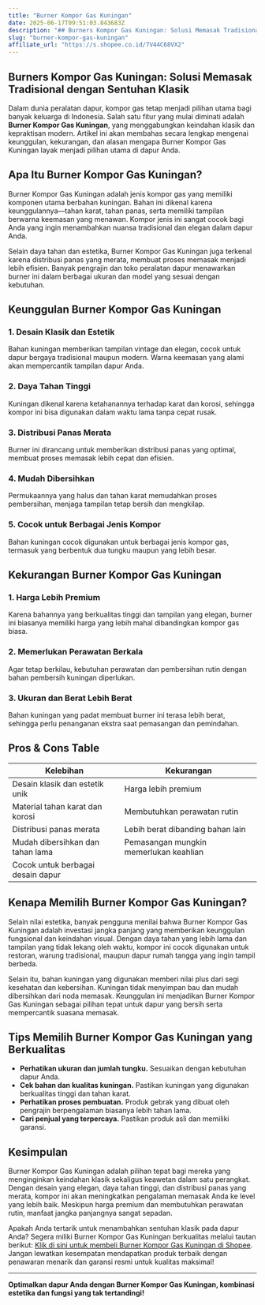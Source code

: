 ```yaml
---
title: "Burner Kompor Gas Kuningan"
date: 2025-06-17T09:51:03.843683Z
description: "## Burners Kompor Gas Kuningan: Solusi Memasak Tradisional dengan Sentuhan Klasik..."
slug: "burner-kompor-gas-kuningan"
affiliate_url: "https://s.shopee.co.id/7V44C68VX2"
---
```

## Burners Kompor Gas Kuningan: Solusi Memasak Tradisional dengan Sentuhan Klasik

Dalam dunia peralatan dapur, kompor gas tetap menjadi pilihan utama bagi banyak keluarga di Indonesia. Salah satu fitur yang mulai diminati adalah **Burner Kompor Gas Kuningan**, yang menggabungkan keindahan klasik dan kepraktisan modern. Artikel ini akan membahas secara lengkap mengenai keunggulan, kekurangan, dan alasan mengapa Burner Kompor Gas Kuningan layak menjadi pilihan utama di dapur Anda.

## Apa Itu Burner Kompor Gas Kuningan?

Burner Kompor Gas Kuningan adalah jenis kompor gas yang memiliki komponen utama berbahan kuningan. Bahan ini dikenal karena keunggulannya—tahan karat, tahan panas, serta memiliki tampilan berwarna keemasan yang menawan. Kompor jenis ini sangat cocok bagi Anda yang ingin menambahkan nuansa tradisional dan elegan dalam dapur Anda.

Selain daya tahan dan estetika, Burner Kompor Gas Kuningan juga terkenal karena distribusi panas yang merata, membuat proses memasak menjadi lebih efisien. Banyak pengrajin dan toko peralatan dapur menawarkan burner ini dalam berbagai ukuran dan model yang sesuai dengan kebutuhan.

## Keunggulan Burner Kompor Gas Kuningan

### 1. Desain Klasik dan Estetik
Bahan kuningan memberikan tampilan vintage dan elegan, cocok untuk dapur bergaya tradisional maupun modern. Warna keemasan yang alami akan mempercantik tampilan dapur Anda.

### 2. Daya Tahan Tinggi
Kuningan dikenal karena ketahanannya terhadap karat dan korosi, sehingga kompor ini bisa digunakan dalam waktu lama tanpa cepat rusak.

### 3. Distribusi Panas Merata
Burner ini dirancang untuk memberikan distribusi panas yang optimal, membuat proses memasak lebih cepat dan efisien.

### 4. Mudah Dibersihkan
Permukaannya yang halus dan tahan karat memudahkan proses pembersihan, menjaga tampilan tetap bersih dan mengkilap.

### 5. Cocok untuk Berbagai Jenis Kompor
Bahan kuningan cocok digunakan untuk berbagai jenis kompor gas, termasuk yang berbentuk dua tungku maupun yang lebih besar.

## Kekurangan Burner Kompor Gas Kuningan

### 1. Harga Lebih Premium
Karena bahannya yang berkualitas tinggi dan tampilan yang elegan, burner ini biasanya memiliki harga yang lebih mahal dibandingkan kompor gas biasa.

### 2. Memerlukan Perawatan Berkala
Agar tetap berkilau, kebutuhan perawatan dan pembersihan rutin dengan bahan pembersih kuningan diperlukan.

### 3. Ukuran dan Berat Lebih Berat
Bahan kuningan yang padat membuat burner ini terasa lebih berat, sehingga perlu penanganan ekstra saat pemasangan dan pemindahan.

## Pros & Cons Table

| Kelebihan                                              | Kekurangan                                    |
|--------------------------------------------------------|------------------------------------------------|
| Desain klasik dan estetik unik                        | Harga lebih premium                          |
| Material tahan karat dan korosi                        | Membutuhkan perawatan rutin                |
| Distribusi panas merata                                | Lebih berat dibanding bahan lain          |
| Mudah dibersihkan dan tahan lama                      | Pemasangan mungkin memerlukan keahlian  |
| Cocok untuk berbagai desain dapur                     |                                           |

## Kenapa Memilih Burner Kompor Gas Kuningan?

Selain nilai estetika, banyak pengguna menilai bahwa Burner Kompor Gas Kuningan adalah investasi jangka panjang yang memberikan keunggulan fungsional dan keindahan visual. Dengan daya tahan yang lebih lama dan tampilan yang tidak lekang oleh waktu, kompor ini cocok digunakan untuk restoran, warung tradisional, maupun dapur rumah tangga yang ingin tampil berbeda.

Selain itu, bahan kuningan yang digunakan memberi nilai plus dari segi kesehatan dan kebersihan. Kuningan tidak menyimpan bau dan mudah dibersihkan dari noda memasak. Keunggulan ini menjadikan Burner Kompor Gas Kuningan sebagai pilihan tepat untuk dapur yang bersih serta mempercantik suasana memasak.

## Tips Memilih Burner Kompor Gas Kuningan yang Berkualitas

- **Perhatikan ukuran dan jumlah tungku.** Sesuaikan dengan kebutuhan dapur Anda.
- **Cek bahan dan kualitas kuningan.** Pastikan kuningan yang digunakan berkualitas tinggi dan tahan karat.
- **Perhatikan proses pembuatan.** Produk gebrak yang dibuat oleh pengrajin berpengalaman biasanya lebih tahan lama.
- **Cari penjual yang terpercaya.** Pastikan produk asli dan memiliki garansi.

## Kesimpulan

Burner Kompor Gas Kuningan adalah pilihan tepat bagi mereka yang menginginkan keindahan klasik sekaligus keawetan dalam satu perangkat. Dengan desain yang elegan, daya tahan tinggi, dan distribusi panas yang merata, kompor ini akan meningkatkan pengalaman memasak Anda ke level yang lebih baik. Meskipun harga premium dan membutuhkan perawatan rutin, manfaat jangka panjangnya sangat sepadan.

Apakah Anda tertarik untuk menambahkan sentuhan klasik pada dapur Anda? Segera miliki Burner Kompor Gas Kuningan berkualitas melalui tautan berikut: [Klik di sini untuk membeli Burner Kompor Gas Kuningan di Shopee](https://s.shopee.co.id/7V44C68VX2). Jangan lewatkan kesempatan mendapatkan produk terbaik dengan penawaran menarik dan garansi resmi untuk kualitas maksimal!

---

**Optimalkan dapur Anda dengan Burner Kompor Gas Kuningan, kombinasi estetika dan fungsi yang tak tertandingi!**